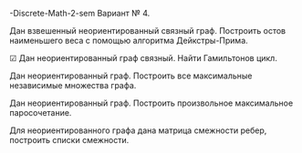 -Discrete-Math-2-sem
Вариант № 4.

Дан взвешенный неориентированный связный граф. Построить остов
наименьшего веса с помощью алгоритма Дейкстры-Прима.

☑  Дан неориентированный граф связный. Найти Гамильтонов цикл.  

Дан неориентированный граф. Построить все максимальные
независимые множества графа.

Дан неориентированный граф. Построить произвольное максимальное
паросочетание.

Для неориентированного графа дана матрица смежности ребер,
построить списки смежности.
